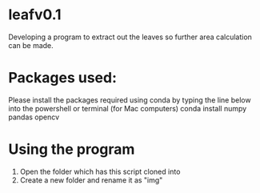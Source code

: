 # leafv0.1
 Developing a program to extract out the leaves so further area calculation can be made.

# Packages used:
Please install the packages required using conda by typing the line below into the powershell or terminal (for Mac computers)
conda install numpy pandas opencv

# Using the program
1. Open the folder which has this script cloned into
2. Create a new folder and rename it as "img" 
